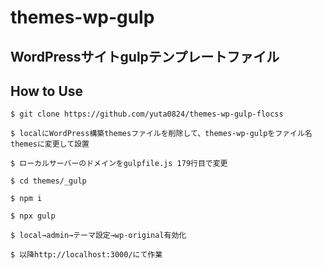 # themes-wp-gulp
## WordPressサイトgulpテンプレートファイル
## How to Use
```
$ git clone https://github.com/yuta0824/themes-wp-gulp-flocss
```
```
$ localにWordPress構築themesファイルを削除して、themes-wp-gulpをファイル名themesに変更して設置
```
```
$ ローカルサーバーのドメインをgulpfile.js 179行目で変更
```
```
$ cd themes/_gulp
```
```
$ npm i
```
```
$ npx gulp
```
```
$ local→admin→テーマ設定→wp-original有効化
```
```
$ 以降http://localhost:3000/にて作業
